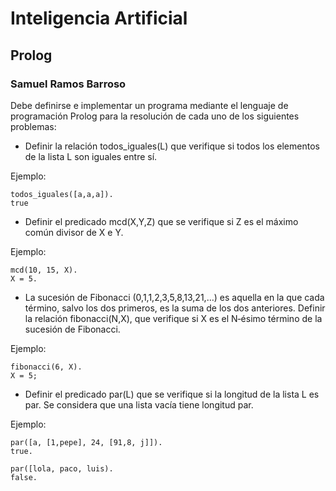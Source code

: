 # Inteligencia Artificial
## Prolog
### Samuel Ramos Barroso

Debe definirse e implementar un programa mediante el lenguaje de programación Prolog para la resolución de cada uno de los siguientes problemas:

* Definir la relación todos_iguales(L) que verifique si todos los elementos de la lista L son iguales entre sí.

Ejemplo:

```
todos_iguales([a,a,a]).
true
```

* Definir el predicado mcd(X,Y,Z) que se verifique si Z es el máximo común divisor de X e Y.

Ejemplo:

```
mcd(10, 15, X).
X = 5.
```

* La sucesión de Fibonacci (0,1,1,2,3,5,8,13,21,…) es aquella en la que cada término, salvo los dos primeros, es la suma de los dos anteriores. Definir la relación fibonacci(N,X), que verifique si X es el N‐ésimo término de la sucesión de Fibonacci.

Ejemplo:

```
fibonacci(6, X).
X = 5;
```

* Definir el predicado par(L) que se verifique si la longitud de la lista L es par. Se considera que una lista vacía tiene longitud par.

Ejemplo:

```
par([a, [1,pepe], 24, [91,8, j]]).
true.

par([lola, paco, luis).
false.
```
